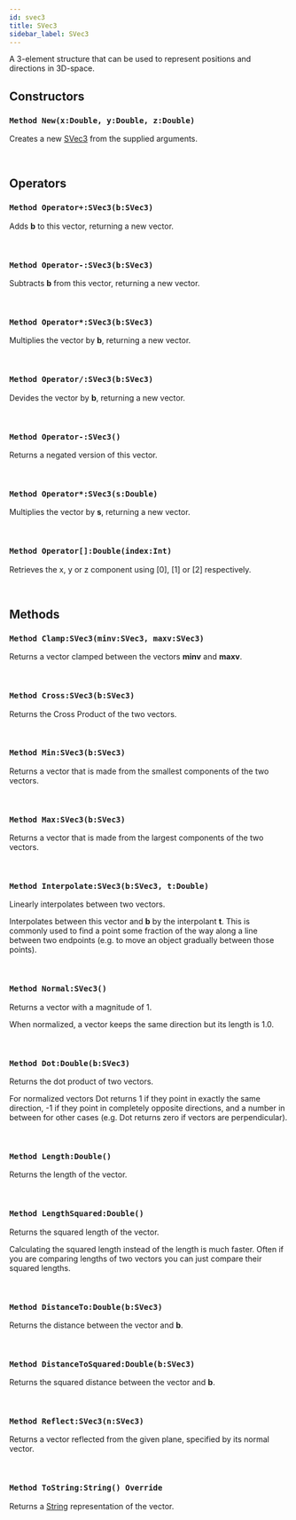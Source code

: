 ```yaml
---
id: svec3
title: SVec3
sidebar_label: SVec3
---
```


A 3-element structure that can be used to represent positions and directions in 3D-space.


## Constructors

### `Method New(x:Double, y:Double, z:Double)`

Creates a new [SVec3](../../../brl/brl.vector/svec3) from the supplied arguments.

<br/>

## Operators

### `Method Operator+:SVec3(b:SVec3)`

Adds <b>b</b> to this vector, returning a new vector.

<br/>

### `Method Operator-:SVec3(b:SVec3)`

Subtracts <b>b</b> from this vector, returning a new vector.

<br/>

### `Method Operator*:SVec3(b:SVec3)`

Multiplies the vector by <b>b</b>, returning a new vector.

<br/>

### `Method Operator/:SVec3(b:SVec3)`

Devides the vector by <b>b</b>, returning a new vector.

<br/>

### `Method Operator-:SVec3()`

Returns a negated version of this vector.

<br/>

### `Method Operator*:SVec3(s:Double)`

Multiplies the vector by <b>s</b>, returning a new vector.

<br/>

### `Method Operator[]:Double(index:Int)`

Retrieves the x, y or z component using [0], [1] or [2] respectively.

<br/>

## Methods

### `Method Clamp:SVec3(minv:SVec3, maxv:SVec3)`

Returns a vector clamped between the vectors <b>minv</b> and <b>maxv</b>.

<br/>

### `Method Cross:SVec3(b:SVec3)`

Returns the Cross Product of the two vectors.

<br/>

### `Method Min:SVec3(b:SVec3)`

Returns a vector that is made from the smallest components of the two vectors.

<br/>

### `Method Max:SVec3(b:SVec3)`

Returns a vector that is made from the largest components of the two vectors.

<br/>

### `Method Interpolate:SVec3(b:SVec3, t:Double)`

Linearly interpolates between two vectors.

Interpolates between this vector and <b>b</b> by the interpolant <b>t</b>.
This is commonly used to find a point some fraction of the way along a line between two endpoints (e.g. to move an object gradually between those points).


<br/>

### `Method Normal:SVec3()`

Returns a vector with a magnitude of 1.

When normalized, a vector keeps the same direction but its length is 1.0.


<br/>

### `Method Dot:Double(b:SVec3)`

Returns the dot product of two vectors.

For normalized vectors Dot returns 1 if they point in exactly the same direction, -1 if they point in completely opposite directions,
and a number in between for other cases (e.g. Dot returns zero if vectors are perpendicular).


<br/>

### `Method Length:Double()`

Returns the length of the vector.

<br/>

### `Method LengthSquared:Double()`

Returns the squared length of the vector.

Calculating the squared length instead of the length is much faster.
Often if you are comparing lengths of two vectors you can just compare their squared lengths.


<br/>

### `Method DistanceTo:Double(b:SVec3)`

Returns the distance between the vector and <b>b</b>.

<br/>

### `Method DistanceToSquared:Double(b:SVec3)`

Returns the squared distance between the vector and <b>b</b>.

<br/>

### `Method Reflect:SVec3(n:SVec3)`

Returns a vector reflected from the given plane, specified by its normal vector.

<br/>

### `Method ToString:String() Override`

Returns a [String](../../../brl/brl.blitz/#string) representation of the vector.

<br/>

